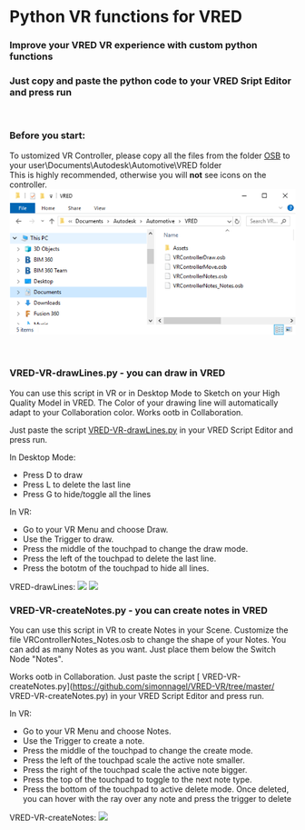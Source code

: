 # Python VR functions for VRED
### Improve your VRED VR experience with custom python functions
### Just copy and paste the python code to your VRED Sript Editor and press run


<br>



### Before you start:
To ustomized VR Controller, please copy all the files from the folder [OSB](https://github.com/simonnagel/VRED-VR/tree/master/OSB) to your user\Documents\Autodesk\Automotive\VRED folder
<br>
This is highly recommended, otherwise you will __not__ see icons on the controller.
<br>
![](images/VRED-VR-ScreenshotOsbFiles.png)

<br>

### VRED-VR-drawLines.py - you can draw in VRED
You can use this script in VR or in Desktop Mode to Sketch on your High Quality Model in VRED.
The Color of your drawing line will automatically adapt to your Collaboration color.
Works ootb in Collaboration.

Just paste the script [VRED-VR-drawLines.py](https://github.com/simonnagel/VRED-VR/tree/master/VRED-VR-drawLines.py) in your VRED Script Editor and press run.

In Desktop Mode: 
- Press D to draw
- Press L to delete the last line 
- Press G to hide/toggle all the lines 

In VR: 
- Go to your VR Menu and choose Draw. 
- Use the Trigger to draw.
- Press the middle of the touchpad to change the draw mode.
- Press the left of the touchpad to delete the last line.
- Press the bototm of the touchpad to hide all lines.

VRED-drawLines:
![](images/VRED-VR-drawLines.gif)
![](images/VRED-VR-drawLines2.gif)


### VRED-VR-createNotes.py - you can create notes in VRED
You can use this script in VR to create Notes in your Scene. 
Customize the file VRControllerNotes_Notes.osb to change the shape of your Notes. You can add as many Notes as you want. Just place them below the Switch Node "Notes".

Works ootb in Collaboration.
Just paste the script [ VRED-VR-createNotes.py](https://github.com/simonnagel/VRED-VR/tree/master/ VRED-VR-createNotes.py) in your VRED Script Editor and press run.


In VR: 
- Go to your VR Menu and choose Notes.
- Use the Trigger to create a note.
- Press the middle of the touchpad to change the create mode.
- Press the left of the touchpad scale the active note smaller.
- Press the right of the touchpad scale the active note bigger.
- Press the top of the touchpad to toggle to the next note type.
- Press the bottom of the touchpad to active delete mode. Once deleted, you can hover with the ray over any note and press the trigger to delete

VRED-VR-createNotes:
![](images/VRED-VR-createNotes.gif)
